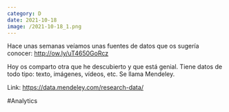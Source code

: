 ```yaml
--- 
category: D 
date: 2021-10-18 
image: /2021-10-18_1.png 
--- 
```


Hace unas semanas veíamos unas fuentes de datos que os sugería conocer: http://ow.ly/uT4650GoRcz

Hoy os comparto otra que he descubierto y que está genial. Tiene datos de todo tipo: texto, imágenes, vídeos, etc. Se llama Mendeley. 

Link: https://data.mendeley.com/research-data/

#Analytics